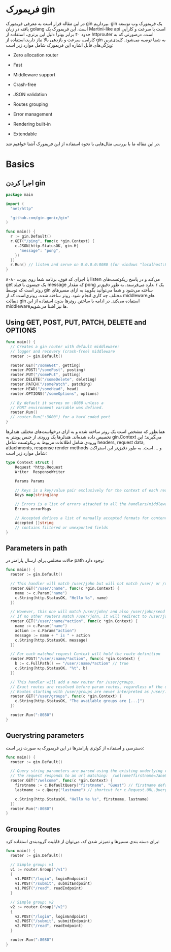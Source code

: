 # فریمورک gin
در این مقاله قرار است به معرفی فریمورک
gin
بپردازیم.
gin 
یک فریمورک وب توسعه یافته در زبان golang است.
این فریمورک یک 
Martini-like api
است با سرعت و کارایی حدود ۴۰ برابر بهتر!
دلیل این برتری، استفاده از httprouter است.
درصورتی که به کارایی، سرعت و بازدهی بالا نیاز دارید،‌استفاده از gin به شما توصیه می‌شود.
کلیدی‌ترین ویژگی‌های قابل اشاره این فریمورک شامل موارد زیر است:
* Zero allocation router

* Fast
* Middleware support
* Crash-free
* JSON validation
* Routes grouping
* Error management
* Rendering built-in
* Extendable

در این مقاله ما با بررسی مثال‌هایی با نحوه استفاده از این فریمورک آشنا خواهیم شد.
# Basics
## اجرا کردن gin
```go
package main

import (
  "net/http"

  "github.com/gin-gonic/gin"
)

func main() {
  r := gin.Default()
  r.GET("/ping", func(c *gin.Context) {
    c.JSON(http.StatusOK, gin.H{
      "message": "pong",
    })
  })
  r.Run() // listen and serve on 0.0.0.0:8080 (for windows "localhost:8080")
}
```
با اجرای کد فوق، برنامه شما روی پورت ۸۰۸۰ 
listen
می‌کند و در پاسخ ریکوئست‌های get 
یک جیسون با فیلد message که مقدار pong 
دارد می‌فرستد.
به طور دقیق‌تر، r یک روتر است که توسط gin ساخته می‌شود و شما می‌توانید بگویید به ازای مسیرهای مختلف چه کاری انجام شود.
روتر ساخته شده، روتری‌است که از middlewareهای 
دیفالت gin استفاده می‌کند.
در ادامه با ساختن  روترها بدون استفاده از این middlewareها
نیز آشنا می‌شویم.
## Using GET, POST, PUT, PATCH, DELETE and OPTIONS
```go
func main() {
  // Creates a gin router with default middleware:
  // logger and recovery (crash-free) middleware
  router := gin.Default()

  router.GET("/someGet", getting)
  router.POST("/somePost", posting)
  router.PUT("/somePut", putting)
  router.DELETE("/someDelete", deleting)
  router.PATCH("/somePatch", patching)
  router.HEAD("/someHead", head)
  router.OPTIONS("/someOptions", options)

  // By default it serves on :8080 unless a
  // PORT environment variable was defined.
  router.Run()
  // router.Run(":3000") for a hard coded port
}
```
همانطور که مشخص است یک روتر ساخته شده و به ازای درخواست‌های مختلف هندلرها تخصیص داده شده‌اند.
هندلرها یک ورودی از جنس پوینتر به gin.Context می‌گیرند؛ این ورودی شامل اطلاعات مربوط به ریکوئست شامل
headers, request data, attachments, response render methods 
و ... است.
به طور دقیق‌تر این استراکت شامل موارد زیر است:
```go
type Context struct {
	Request *http.Request
	Writer  ResponseWriter

	Params Params

	// Keys is a key/value pair exclusively for the context of each request.
	Keys map[string]any

	// Errors is a list of errors attached to all the handlers/middlewares who used this context.
	Errors errorMsgs

	// Accepted defines a list of manually accepted formats for content negotiation.
	Accepted []string
	// contains filtered or unexported fields
}
```

## Parameters in path
حالات مختلفی برای ارسال پارامتر در path وجود دارد:
```go
func main() {
  router := gin.Default()

  // This handler will match /user/john but will not match /user/ or /user
  router.GET("/user/:name", func(c *gin.Context) {
    name := c.Param("name")
    c.String(http.StatusOK, "Hello %s", name)
  })

  // However, this one will match /user/john/ and also /user/john/send
  // If no other routers match /user/john, it will redirect to /user/john/
  router.GET("/user/:name/*action", func(c *gin.Context) {
    name := c.Param("name")
    action := c.Param("action")
    message := name + " is " + action
    c.String(http.StatusOK, message)
  })

  // For each matched request Context will hold the route definition
  router.POST("/user/:name/*action", func(c *gin.Context) {
    b := c.FullPath() == "/user/:name/*action" // true
    c.String(http.StatusOK, "%t", b)
  })

  // This handler will add a new router for /user/groups.
  // Exact routes are resolved before param routes, regardless of the order they were defined.
  // Routes starting with /user/groups are never interpreted as /user/:name/... routes
  router.GET("/user/groups", func(c *gin.Context) {
    c.String(http.StatusOK, "The available groups are [...]")
  })

  router.Run(":8080")
}
```
## Querystring parameters
دسترسی و استفاده از کوئری پارامترها در این فریمورک به صورت زیر است:
```go
func main() {
  router := gin.Default()

  // Query string parameters are parsed using the existing underlying request object.
  // The request responds to an url matching:  /welcome?firstname=Jane&lastname=Doe
  router.GET("/welcome", func(c *gin.Context) {
    firstname := c.DefaultQuery("firstname", "Guest") // firstname default value is Guest
    lastname := c.Query("lastname") // shortcut for c.Request.URL.Query().Get("lastname")

    c.String(http.StatusOK, "Hello %s %s", firstname, lastname)
  })
  router.Run(":8080")
}
```

## Grouping Routes
برای دسته بندی مسیرها و تمیز‌تر شدن کد، می‌توان از قابلیت گروه‌بندی استفاده کرد:
```go
func main() {
  router := gin.Default()

  // Simple group: v1
  v1 := router.Group("/v1")
  {
    v1.POST("/login", loginEndpoint)
    v1.POST("/submit", submitEndpoint)
    v1.POST("/read", readEndpoint)
  }

  // Simple group: v2
  v2 := router.Group("/v2")
  {
    v2.POST("/login", loginEndpoint)
    v2.POST("/submit", submitEndpoint)
    v2.POST("/read", readEndpoint)
  }

  router.Run(":8080")
}
```